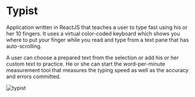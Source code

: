 # Typist

Application written in ReactJS that teaches a user to type fast using his or her 10 fingers. It uses a virtual color-coded keyboard which shows you where to put your finger while you read and type from a text pane that has auto-scrolling.

A user can choose a prepared text from the selection or add his or her custom text to practice. He or she can start the word-per-minute measurement tool that measures the typing speed as well as the accuracy and errors committed.

![typist](https://user-images.githubusercontent.com/15294384/216803370-3817e342-aa4d-4eab-a1e1-e029e61ef150.jpg)
